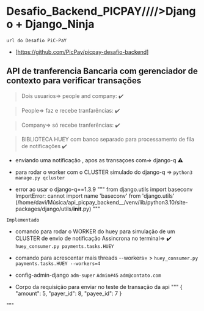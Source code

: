 # Desafio_Backend_PICPAY/\/\/\/>Django + Django_Ninja

`url do Desafio PiC-PaY`
- [https://github.com/PicPay/picpay-desafio-backend]


## API de tranferencia Bancaria com gerenciador de contexto para verificar transações

>   Dois usuarios=> people and company: :heavy_check_mark:


> People=> faz e recebe tranfarências:   :heavy_check_mark:

> Company=> só recebe tranferências:  :heavy_check_mark:

> BIBLIOTECA HUEY com banco separado para processamento de fila de notificações :heavy_check_mark:


- enviando uma notificação , apos as transaçoes com=> django-q :warning:
- para rodar o worker com o CLUSTER  simulado do django-q =>
`python3 manage.py qcluster`

- error ao usar o django-q==1.3.9
"""
from django.utils import baseconv
ImportError: cannot import name 'baseconv' from 'django.utils' (/home/davi/Música/api_picpay_backend__/venv/lib/python3.10/site-packages/django/utils/__init__.py)
"""


`Implementado`
- comando para rodar o WORKER do huey para  simulação de um CLUSTER de envio de notificação Assincrona no terminal=> :heavy_check_mark:
`huey_consumer.py payments.tasks.HUEY`

- comando para acrescentar mais threads --workers= >
`huey_consumer.py payments.tasks.HUEY --workers=4`



- config-admin-django
`adm-super`
`Admin#45`
`adm@contato.com`


- Corpo da requisição para enviar no teste de transação  da api
"""
{
    "amount": 5,
    "payer_id": 8,
    "payee_id": 7
}

"""
